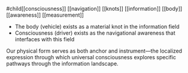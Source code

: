 #child[[consciousness]] [[navigation]] [[knots]] [[information]] [[body]] [[awareness]] [[measurement]] 


- The body (vehicle) exists as a material knot in the information field
- Consciousness (driver) exists as the navigational awareness that interfaces with this field

Our physical form serves as both anchor and instrument—the localized expression through which universal consciousness explores specific pathways through the information landscape.